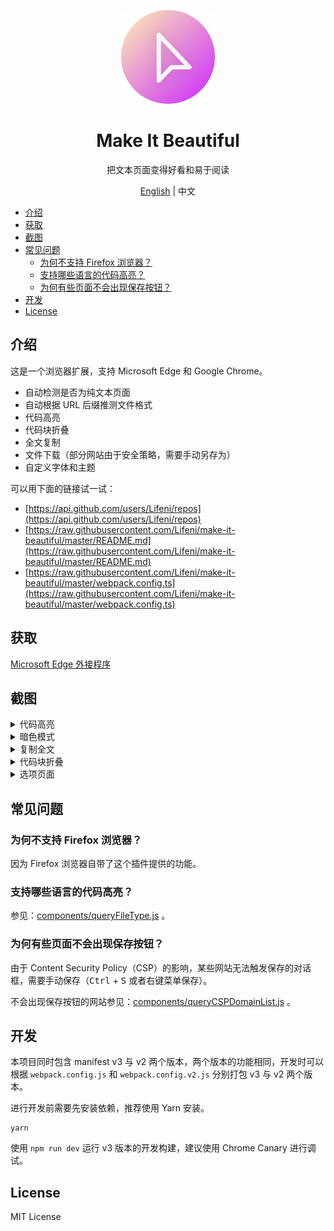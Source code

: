 <p align="center">
  <img width="150px" alt="Logo" src="assets/images/logo.svg" />
</p>

<h1 align="center">Make It Beautiful</h1>
<p align="center">把文本页面变得好看和易于阅读</p>
<p align="center"><a href="README.md">English</a> | 中文</p>

- [介绍](#介绍)
- [获取](#获取)
- [截图](#截图)
- [常见问题](#常见问题)
  - [为何不支持 Firefox 浏览器？](#为何不支持-firefox-浏览器)
  - [支持哪些语言的代码高亮？](#支持哪些语言的代码高亮)
  - [为何有些页面不会出现保存按钮？](#为何有些页面不会出现保存按钮)
- [开发](#开发)
- [License](#license)

## 介绍

这是一个浏览器扩展，支持 Microsoft Edge 和 Google Chrome。

- 自动检测是否为纯文本页面
- 自动根据 URL 后缀推测文件格式
- 代码高亮
- 代码块折叠
- 全文复制
- 文件下载（部分网站由于安全策略，需要手动另存为）
- 自定义字体和主题

可以用下面的链接试一试：

- [https://api.github.com/users/Lifeni/repos](https://api.github.com/users/Lifeni/repos)
- [https://raw.githubusercontent.com/Lifeni/make-it-beautiful/master/README.md](https://raw.githubusercontent.com/Lifeni/make-it-beautiful/master/README.md)
- [https://raw.githubusercontent.com/Lifeni/make-it-beautiful/master/webpack.config.ts](https://raw.githubusercontent.com/Lifeni/make-it-beautiful/master/webpack.config.ts)

## 获取

[Microsoft Edge 外接程序](https://microsoftedge.microsoft.com/addons/detail/make-it-beautiful/jjgkadobhgomjcppaojffnlooknkkodd)

## 截图

<details>
  <summary>代码高亮</summary>

![代码高亮](https://file.lifeni.life/dashboard/make-it-beautiful/light.webp)

</details>

<details>
  <summary>暗色模式</summary>

![暗色模式](https://file.lifeni.life/dashboard/make-it-beautiful/dark.webp)

</details>

<details>
  <summary>复制全文</summary>

![复制全文](https://file.lifeni.life/dashboard/make-it-beautiful/copy.webp)

</details>

<details>
  <summary>代码块折叠</summary>

![代码块折叠](https://file.lifeni.life/dashboard/make-it-beautiful/fold.webp)

</details>

<details>
  <summary>选项页面</summary>

![选项页面](https://file.lifeni.life/dashboard/make-it-beautiful/options.webp)

</details>

## 常见问题

### 为何不支持 Firefox 浏览器？

因为 Firefox 浏览器自带了这个插件提供的功能。

### 支持哪些语言的代码高亮？

参见：[components/queryFileType.js](components/queryFileType.js) 。

### 为何有些页面不会出现保存按钮？

由于 Content Security Policy（CSP）的影响，某些网站无法触发保存的对话框，需要手动保存（<kbd>Ctrl</kbd> + <kbd>S</kbd> 或者右键菜单保存）。

不会出现保存按钮的网站参见：[components/queryCSPDomainList.js](components/queryCSPDomainList.js) 。

## 开发

本项目同时包含 manifest v3 与 v2 两个版本，两个版本的功能相同，开发时可以根据 `webpack.config.js` 和 `webpack.config.v2.js` 分别打包 v3 与 v2 两个版本。

进行开发前需要先安装依赖，推荐使用 Yarn 安装。

```shell
yarn
```

使用 `npm run dev` 运行 v3 版本的开发构建，建议使用 Chrome Canary 进行调试。

## License

MIT License
